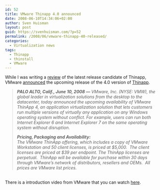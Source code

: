 ```yaml
---
id: 52
title: VMware Thinapp 4.0 announced
date: 2008-06-10T14:34:06+02:00
author: Sven Huisman
layout: post
guid: https://svenhuisman.com/?p=52
permalink: /2008/06/vmware-thinapp-40-released/
categories:
  - Virtualization news
tags:
  - Thinapp
  - thinstall
  - VMware
---
```

While I was writing a <a title="Review Thinapp" href="https://svenhuisman.com/?p=28" target="_blank">review</a> of the latest release candidate of Thinapp, VMware <a title="Thinapp 4 launched" href="http://www.vmware.com/company/news/releases/thinapp_4.html" target="_blank">announced</a> the upcoming release of the 4.0 version of <a title="Thinapp" href="http://www.vmware.com/whatsnew/thinstall.html" target="_blank">Thinapp</a>.

> _**PALO ALTO, Calif., June 10, 2008 —** VMware, Inc. (NYSE: VMW), the global leader in virtualization solutions from the desktop to the datacenter, today announced the upcoming availability of VMware ThinApp 4, an application virtualization solution that lets customers run multiple versions of virtually any application on any Windows operating system without conflict. For example, users can run both Internet Explorer 6 and Internet Explorer 7 on the same operating system without disruption._
> 
> _**Pricing, Packaging and Availability:**  
> The VMware ThinApp offering, which includes a copy of VMware Workstation and 50 client licenses, is priced at $5,000.  The client licenses are priced at $39 per endpoint. The ThinApp licenses are perpetual.  ThinApp will be available for purchase within 30 days through VMware’s network of distributors, resellers and OEMs.  All prices are VMware list prices._

   
There is a introduction video from VMware that you can watch <a title="Thinapp video" href="http://www.thinstall.com/sales/present_frame.php?myname=Introduction+to+Thinstall+Webinar&myloc=http%3A%2F%2Fthinstall.com%2Fdemos%2Fintro_dec11&myheight=700&mywidth=900&mybodytext=Rebroadcast%20of%201%20Hour%20introduction%20to%20Thinstall%20webinar%20presented%20on%20Dec%2011.%20%20This%20webinar%20shows%20how%20to%20use%20Thinstall%20and%20some%20of%20it%27s%20major%20features.&refURL=http%3A%2F%2Fthinstall.com%2Fproducts%2Fresources_get.php?aid=53" target="_blank">here</a>.